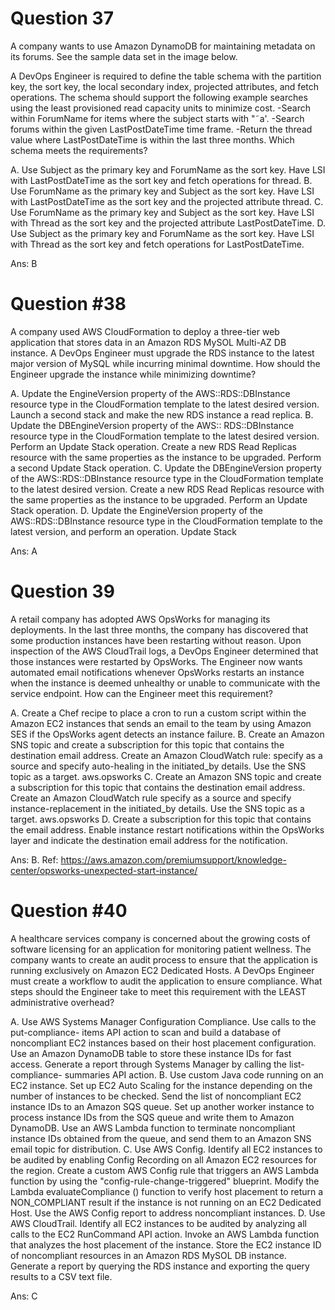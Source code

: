 # Question 37
A company wants to use Amazon DynamoDB for maintaining metadata on its forums. See the sample data set in the image below.

A DevOps Engineer is required to define the table schema with the partition key, the sort key, the local secondary index, projected attributes, and fetch operations.
The schema should support the following example searches using the least provisioned read capacity units to minimize cost.
-Search within ForumName for items where the subject starts with "˜a'.
-Search forums within the given LastPostDateTime time frame.
-Return the thread value where LastPostDateTime is within the last three months.
Which schema meets the requirements?

A. Use Subject as the primary key and ForumName as the sort key. Have LSI with LastPostDateTime as the sort key and fetch operations for thread.
B. Use ForumName as the primary key and Subject as the sort key. Have LSI with LastPostDateTime as the sort key and the projected attribute thread.
C. Use ForumName as the primary key and Subject as the sort key. Have LSI with Thread as the sort key and the projected attribute LastPostDateTime.
D. Use Subject as the primary key and ForumName as the sort key. Have LSI with Thread as the sort key and fetch operations for LastPostDateTime.

Ans: B

# Question #38
A company used AWS CloudFormation to deploy a three-tier web application that stores data in an Amazon RDS MySOL Multi-AZ DB instance. A DevOps
Engineer must upgrade the RDS instance to the latest major version of MySQL while incurring minimal downtime.
How should the Engineer upgrade the instance while minimizing downtime?

A. Update the EngineVersion property of the AWS::RDS::DBInstance resource type in the CloudFormation template to the latest desired version. Launch a second stack and make the new RDS instance a read replica.
B. Update the DBEngineVersion property of the AWS:: RDS::DBInstance resource type in the CloudFormation template to the latest desired version. Perform an Update Stack operation. Create a new RDS Read Replicas resource with the same properties as the instance to be upgraded. Perform a second Update Stack operation.
C. Update the DBEngineVersion property of the AWS::RDS::DBInstance resource type in the CloudFormation template to the latest desired version. Create a new RDS Read Replicas resource with the same properties as the instance to be upgraded. Perform an Update Stack operation.
D. Update the EngineVersion property of the AWS::RDS::DBInstance resource type in the CloudFormation template to the latest version, and perform an operation. Update Stack

Ans: A

# Question 39
A retail company has adopted AWS OpsWorks for managing its deployments. In the last three months, the company has discovered that some production instances have been restarting without reason. Upon inspection of the AWS CloudTrail logs, a DevOps Engineer determined that those instances were restarted by OpsWorks. The Engineer now wants automated email notifications whenever OpsWorks restarts an instance when the instance is deemed unhealthy or unable to communicate with the service endpoint.
How can the Engineer meet this requirement?

A. Create a Chef recipe to place a cron to run a custom script within the Amazon EC2 instances that sends an email to the team by using Amazon SES if the OpsWorks agent detects an instance failure.
B. Create an Amazon SNS topic and create a subscription for this topic that contains the destination email address. Create an Amazon CloudWatch rule: specify as a source and specify auto-healing in the initiated_by details. Use the SNS topic as a target. aws.opsworks
C. Create an Amazon SNS topic and create a subscription for this topic that contains the destination email address. Create an Amazon CloudWatch rule specify as a source and specify instance-replacement in the initiated_by details. Use the SNS topic as a target. aws.opsworks
D. Create a subscription for this topic that contains the email address. Enable instance restart notifications within the OpsWorks layer and indicate the destination email address for the notification.

Ans: B. Ref: https://aws.amazon.com/premiumsupport/knowledge-center/opsworks-unexpected-start-instance/

# Question #40
A healthcare services company is concerned about the growing costs of software licensing for an application for monitoring patient wellness. The company wants to create an audit process to ensure that the application is running exclusively on Amazon EC2 Dedicated Hosts. A DevOps Engineer must create a workflow to audit the application to ensure compliance.
What steps should the Engineer take to meet this requirement with the LEAST administrative overhead?

A. Use AWS Systems Manager Configuration Compliance. Use calls to the put-compliance- items API action to scan and build a database of noncompliant EC2 instances based on their host placement configuration. Use an Amazon DynamoDB table to store these instance IDs for fast access. Generate a report through Systems Manager by calling the list-compliance- summaries API action.
B. Use custom Java code running on an EC2 instance. Set up EC2 Auto Scaling for the instance depending on the number of instances to be checked. Send the list of noncompliant EC2 instance IDs to an Amazon SQS queue. Set up another worker instance to process instance IDs from the SQS queue and write them to Amazon DynamoDB. Use an AWS Lambda function to terminate noncompliant instance IDs obtained from the queue, and send them to an Amazon SNS email topic for distribution.
C. Use AWS Config. Identify all EC2 instances to be audited by enabling Config Recording on all Amazon EC2 resources for the region. Create a custom AWS Config rule that triggers an AWS Lambda function by using the "config-rule-change-triggered" blueprint. Modify the Lambda evaluateCompliance () function to verify host placement to return a NON_COMPLIANT result if the instance is not running on an EC2 Dedicated Host. Use the AWS Config report to address noncompliant instances.
D. Use AWS CloudTrail. Identify all EC2 instances to be audited by analyzing all calls to the EC2 RunCommand API action. Invoke an AWS Lambda function that analyzes the host placement of the instance. Store the EC2 instance ID of noncompliant resources in an Amazon RDS MySOL DB instance. Generate a report by querying the RDS instance and exporting the query results to a CSV text file.

Ans: C
